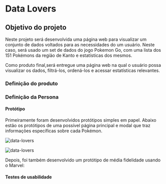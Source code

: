 # Data Lovers


## Objetivo do projeto

Neste projeto será desenvolvida uma página web para visualizar um conjunto de dados 
voltados para as necessidades do um usuário.
Neste caso, será usado um set de dados do jogo Pokemon Go, com uma lista dos 151 
Pokémons da região de Kanto e estatísticas dos mesmos.

Como produto final,será entregue uma página web na qual o usuário possa visualizar 
os dados, filtrá-los, ordená-los e acessar estatísticas relevantes.

### Definição do produto

<!-- Documente brevemente seu trabalho no arquivo `README.md` de seu repositório,
nos contando como foi seu processo de desenvolvimento do projeto e como
acredita que seu produto resolve o problema (os problemas) do seu usuário. -->

### Definição da Persona

<!-- persona -->

#### Protótipo

Primeiramente foram desenvolvidos protótipos simples em papel. 
Abaixo estão os protótipos de uma possível página principal e modal 
que traz informações específicas sobre cada Pokémon.

![data-lovers](https://github.com/loraineamaral/data-lovers/blob/master/assets/Prot%C3%B3tipo-papel-1.jpg)

![data-lovers](https://github.com/loraineamaral/data-lovers/blob/master/assets/Prot%C3%B3tiopo-papel-2.jpg)

Depois, foi também desenvolvido um protótipo de média fidelidade usando o Marvel:
<!-- link do marvel aqui -->

#### Testes de usabilidade

<!-- Durante o desafio você deverá realizar testes de usabilidade com diversos
usuários. Com base nos resultados dos testes, você deverá reorganizar seu
protótipo. Documente as diversas iterações para ter ideia da evolução e para
conseguir resgatar ideias mais tarde. -->


